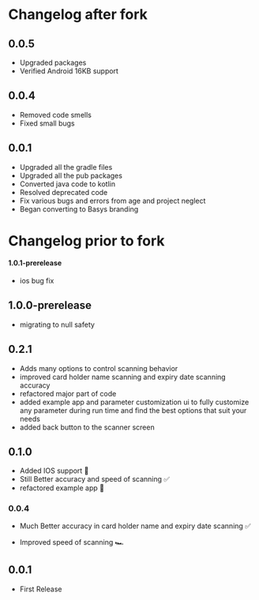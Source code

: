 # Changelog after fork

## 0.0.5
- Upgraded packages
- Verified Android 16KB support

## 0.0.4

- Removed code smells
- Fixed small bugs

## 0.0.1

- Upgraded all the gradle files
- Upgraded all the pub packages
- Converted java code to kotlin
- Resolved deprecated code
- Fix various bugs and errors from age and project neglect
- Began converting to Basys branding

# Changelog prior to fork

#### 1.0.1-prerelease

- ios bug fix

## 1.0.0-prerelease

- migrating to null safety

## 0.2.1

- Adds many options to control scanning behavior
- improved card holder name scanning and expiry date scanning accuracy
- refactored major part of code
- added example app and parameter customization ui to fully customize any parameter during run time and find the best options that suit your needs
- added back button to the scanner screen

## 0.1.0

- Added IOS support 🥳
- Still Better accuracy and speed of scanning ✅
- refactored example app 📖

### 0.0.4

- Much Better accuracy in card holder name and expiry date scanning ✅

* Improved speed of scanning 🏎

## 0.0.1

- First Release
